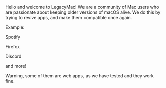 Hello and welcome to LegacyMac!
We are a community of Mac users who are passionate about keeping older versions of macOS alive. 
We do this by trying to revive apps, and make them compatible once again.

Example:

Spotify 

Firefox

Discord

and more!



Warning, some of them are web apps, as we have tested and they work fine.
